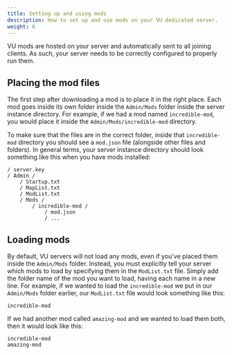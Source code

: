 ```yaml
---
title: Setting up and using mods
description: How to set up and use mods on your VU dedicated server.
weight: 6
---
```


VU mods are hosted on your server and automatically sent to all joining clients. As such, your server needs to be correctly configured to properly run them.

## Placing the mod files

The first step after downloading a mod is to place it in the right place. Each mod goes inside its own folder inside the `Admin/Mods` folder inside the server instance directory. For example, if we had a mod named `incredible-mod`, you would place it inside the `Admin/Mods/incredible-mod` directory. 

To make sure that the files are in the correct folder, inside that `incredible-mod` directory you should see a `mod.json` file (alongside other files and folders). In general terms, your server instance directory should look something like this when you have mods installed:

```
/ server.key
/ Admin /
    / Startup.txt
    / MapList.txt
    / ModList.txt
    / Mods /
        / incredible-mod /
            / mod.json
            / ...
```

## Loading mods

By default, VU servers will not load any mods, even if you've placed them inside the `Admin/Mods` folder. Instead, you must explicitly tell your server which mods to load by specifying them in the `ModList.txt` file. Simply add the folder name of the mod you want to load, having each name in a new line. For example, if we wanted to load the `incredible-mod` we put in our `Admin/Mods` folder earlier, our `ModList.txt` file would look something like this:

```
incredible-mod
```

If we had another mod called `amazing-mod` and we wanted to load them both, then it would look like this:

```
incredible-mod
amazing-mod
```